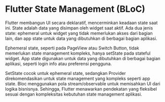 <h1>Flutter State Management (BLoC)</h1>

Flutter membangun UI secara deklaratif, mencerminkan keadaan state saat ini. State adalah data yang disimpan oleh widget saat aktif. Ada dua jenis state: ephemeral untuk widget yang tidak memerlukan akses dari bagian lain, dan app state untuk data yang dibutuhkan di berbagai bagian aplikasi.

Ephemeral state, seperti pada PageView atau Switch Button, tidak memerlukan state management kompleks, hanya setState pada stateful widget. App state digunakan untuk data yang dibutuhkan di berbagai bagian aplikasi, seperti login info atau preferensi pengguna.

SetState cocok untuk ephemeral state, sedangkan Provider direkomendasikan untuk state management yang kompleks seperti app state. Bloc menggunakan pola stream/observable untuk memisahkan UI dari logika bisnisnya. Sehingga, Flutter menawarkan pendekatan yang fleksibel sesuai dengan kompleksitas kebutuhan state management aplikasi.